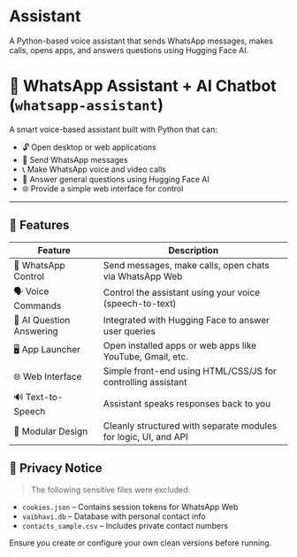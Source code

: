 # Assistant
A Python-based voice assistant that sends WhatsApp messages, makes calls, opens apps, and answers questions using Hugging Face AI.
# 🧠 WhatsApp Assistant + AI Chatbot (`whatsapp-assistant`)

A smart voice-based assistant built with Python that can:
- 🔓 Open desktop or web applications
- 💬 Send WhatsApp messages
- 📞 Make WhatsApp voice and video calls
- 🤖 Answer general questions using Hugging Face AI
- 🌐 Provide a simple web interface for control

---

## 🚀 Features

| Feature | Description |
|--------|-------------|
| 📱 WhatsApp Control | Send messages, make calls, open chats via WhatsApp Web |
| 🗣️ Voice Commands | Control the assistant using your voice (speech-to-text) |
| 🧠 AI Question Answering | Integrated with Hugging Face to answer user queries |
| 🖥️ App Launcher | Open installed apps or web apps like YouTube, Gmail, etc. |
| 🌐 Web Interface | Simple front-end using HTML/CSS/JS for controlling assistant |
| 🔊 Text-to-Speech | Assistant speaks responses back to you |
| 🧩 Modular Design | Cleanly structured with separate modules for logic, UI, and API |



## 🔐 Privacy Notice

> The following sensitive files were excluded:
- `cookies.json` – Contains session tokens for WhatsApp Web
- `vaibhavi.db` – Database with personal contact info
- `contacts_sample.csv` – Includes private contact numbers

Ensure you create or configure your own clean versions before running.


